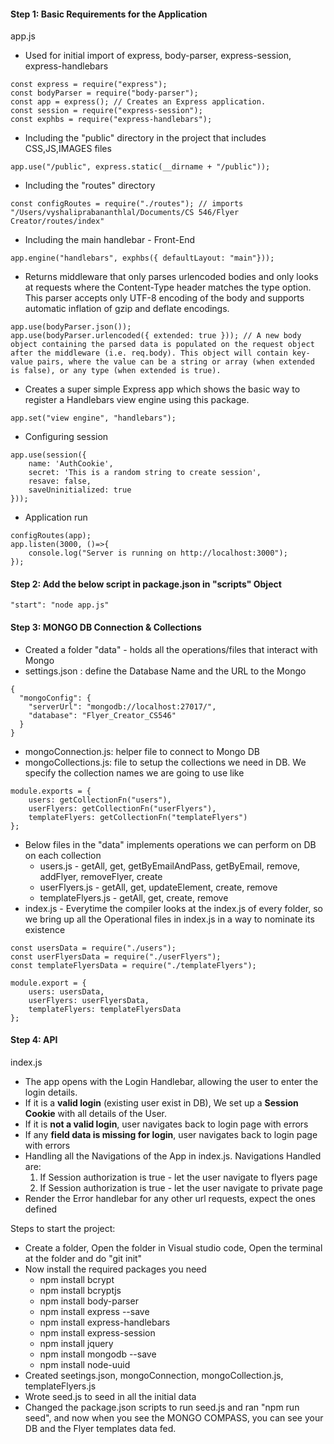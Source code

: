 #### Step 1: Basic Requirements for the Application

app.js 
* Used for initial import of express, body-parser, express-session, express-handlebars
```
const express = require("express");
const bodyParser = require("body-parser");
const app = express(); // Creates an Express application. 
const session = require("express-session");
const exphbs = require("express-handlebars");
```
* Including the "public" directory in the project that includes CSS,JS,IMAGES files
```
app.use("/public", express.static(__dirname + "/public"));
```
* Including the "routes" directory
```
const configRoutes = require("./routes"); // imports "/Users/vyshaliprabananthlal/Documents/CS 546/Flyer Creator/routes/index"
```
* Including the main handlebar - Front-End 
```
app.engine("handlebars", exphbs({ defaultLayout: "main"}));
```
* Returns middleware that only parses urlencoded bodies and only looks at requests where the Content-Type header matches the type option. This parser accepts only UTF-8 encoding of the body and supports automatic inflation of gzip and deflate encodings.
```
app.use(bodyParser.json());
app.use(bodyParser.urlencoded({ extended: true })); // A new body object containing the parsed data is populated on the request object after the middleware (i.e. req.body). This object will contain key-value pairs, where the value can be a string or array (when extended is false), or any type (when extended is true).
```
* Creates a super simple Express app which shows the basic way to register a Handlebars view engine using this package.
```
app.set("view engine", "handlebars");
```
* Configuring session
```
app.use(session({
    name: 'AuthCookie',
    secret: 'This is a random string to create session',
    resave: false,
    saveUninitialized: true
}));
```
* Application run
```
configRoutes(app);
app.listen(3000, ()=>{
    console.log("Server is running on http://localhost:3000");
});
```

#### Step 2: Add the below script in package.json in "scripts" Object
```
"start": "node app.js"
```

#### Step 3: MONGO DB Connection & Collections
* Created a folder "data" - holds all the operations/files that interact with Mongo
* settings.json : define the Database Name and the URL to the Mongo 
```
{
  "mongoConfig": {
    "serverUrl": "mongodb://localhost:27017/",
    "database": "Flyer_Creator_CS546"
  }
}
```
* mongoConnection.js: helper file to connect to Mongo DB
* mongoCollections.js: file to setup the collections we need in DB. We specify the collection names we are going to use like 
```
module.exports = {
    users: getCollectionFn("users"),
    userFlyers: getCollectionFn("userFlyers"),
    templateFlyers: getCollectionFn("templateFlyers")
};
```
* Below files in the "data" implements operations we can perform on DB on each collection 
    * users.js - getAll, get, getByEmailAndPass, getByEmail, remove, addFlyer, removeFlyer, create
    * userFlyers.js -  getAll, get, updateElement, create, remove
    * templateFlyers.js - getAll, get, create, remove
* index.js - Everytime the compiler looks at the index.js of every folder, so we bring up all the Operational files in index.js in a way to nominate its existence
```
const usersData = require("./users");
const userFlyersData = require("./userFlyers");
const templateFlyersData = require("./templateFlyers");

module.export = {
    users: usersData,
    userFlyers: userFlyersData,
    templateFlyers: templateFlyersData
};
```
#### Step 4: API 
index.js
* The app opens with the Login Handlebar, allowing the user to enter the login details.
* If it is a **valid login** (existing user exist in DB), We set up a **Session Cookie** with all details of the User. 
* If it is **not a valid login**, user navigates back to login page with errors
* If any **field data is missing for login**, user navigates back to login page with errors
* Handling all the Navigations of the App in index.js. Navigations Handled are:
    1. If Session authorization is true - let the user navigate to flyers page
    2. If Session authorization is true - let the user navigate to private page 
* Render the Error handlebar for any other url requests, expect the ones defined 


Steps to start the project:

* Create a folder, Open the folder in Visual studio code, Open the terminal at the folder and do "git init"
* Now install the required packages you need 
    * npm install bcrypt
    * npm install bcryptjs
    * npm install body-parser
    * npm install express --save
    * npm install express-handlebars
    * npm install express-session
    * npm install jquery
    * npm install mongodb --save
    * npm install node-uuid 
* Created seetings.json, mongoConnection, mongoCollection.js, templateFlyers.js
* Wrote seed.js to seed in all the initial data 
* Changed the package.json scripts to run seed.js and ran "npm run seed", and now when you see the MONGO COMPASS, you can see your DB and the Flyer templates data fed.
